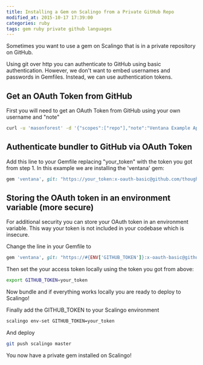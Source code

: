 ```yaml
---
title: Installing a Gem on Scalingo from a Private GitHub Repo
modified_at: 2015-10-17 17:39:00
categories: ruby
tags: gem ruby private github languages
---
```


Sometimes you want to use a gem on Scalingo that is in a private repository on GitHub.

Using git over http you can authenticate to GitHub using basic authentication. However, we don't want to embed usernames and passwords in Gemfiles. Instead, we can use authentication tokens.

## Get an OAuth Token from  GitHub 

First you will need to get an OAuth Token from GitHub using your own username and "note"

```bash
curl -u 'masonforest' -d '{"scopes":["repo"],"note":"Ventana Example App"}' https://api.github.com/authorizations
```

## Authenticate bundler to GitHub via OAuth Token

Add this line to your Gemfile replacing "your_token" with the token you got from step 1. In this example we are installing the 'ventana' gem:

```ruby
gem 'ventana', git: "https://your_token:x-oauth-basic@github.com/thoughtbot/ventana.git"
```

## Storing the OAuth token in an environment variable (more secure)

For additional security you can store your OAuth token in an environment variable. This way your token is not included in your codebase which is insecure.

Change the line in your Gemfile to

```ruby
gem 'ventana', git: "https://#{ENV['GITHUB_TOKEN']}:x-oauth-basic@github.com/thoughtbot/ventana.git"
```

Then set the your access token locally using the token you got from above:

```bash
export GITHUB_TOKEN=your_token
```

Now bundle and if everything works locally you are ready to deploy to Scalingo!

Finally add the GITHUB_TOKEN to your Scalingo environment

```bash
scalingo env-set GITHUB_TOKEN=your_token
```

And deploy

```bash
git push scalingo master
```

You now have a private gem installed on Scalingo!
